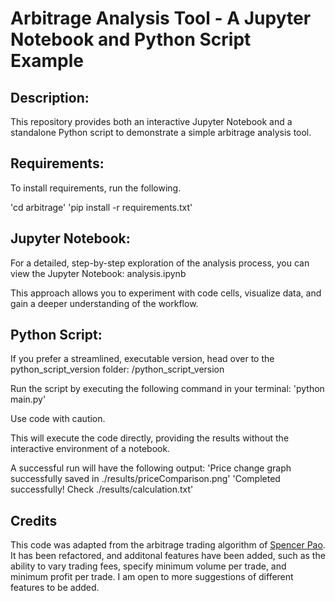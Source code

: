 # Arbitrage Analysis Tool - A Jupyter Notebook and Python Script Example

## Description:

This repository provides both an interactive Jupyter Notebook and a standalone Python script to demonstrate a simple arbitrage analysis tool.

## Requirements:

To install requirements, run the following.

'cd arbitrage'
'pip install -r requirements.txt'

## Jupyter Notebook:

For a detailed, step-by-step exploration of the analysis process, you can view the Jupyter Notebook: analysis.ipynb

This approach allows you to experiment with code cells, visualize data, and gain a deeper understanding of the workflow.

## Python Script:

If you prefer a streamlined, executable version, head over to the python_script_version folder: /python_script_version

Run the script by executing the following command in your terminal:
'python main.py'

Use code with caution.

This will execute the code directly, providing the results without the interactive environment of a notebook.

A successful run will have the following output:
'Price change graph successfully saved in ./results/priceComparison.png'
'Completed successfully! Check ./results/calculation.txt'

## Credits
This code was adapted from the arbitrage trading algorithm of [Spencer Pao](https://github.com/SpencerPao). It has been refactored, and additonal features have been added, such as the ability to vary trading fees, specify minimum volume per trade, and minimum profit per trade.  I am open to more suggestions of different features to be added.
